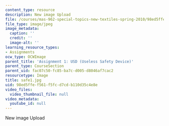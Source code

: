 ```yaml
---
content_type: resource
description: New image Upload
file: /courses/mas-962-special-topics-new-textiles-spring-2010/98ed5ffef561f5fcd7cdb110d35c4e8e_safe1.jpg
file_type: image/jpeg
image_metadata:
  caption: ''
  credit: ''
  image-alt: ''
learning_resource_types:
- Assignments
ocw_type: OCWImage
parent_title: 'Assignment 1: USD (Useless Safety Device)'
parent_type: CourseSection
parent_uid: fac07c50-fc85-ba7c-d005-d8046af7cac2
resourcetype: Image
title: safe1.jpg
uid: 98ed5ffe-f561-f5fc-d7cd-b110d35c4e8e
video_files:
  video_thumbnail_file: null
video_metadata:
  youtube_id: null
---
```

New image Upload


